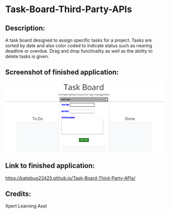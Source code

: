 # Task-Board-Third-Party-APIs

## Description:
A task board designed to assign specific tasks for a project. Tasks are sorted by date and also color coded to indicate status such as nearing deadline or overdue. Drag and drop functinality as well as the ability to delete tasks is given. 


## Screenshot of finished application:

![screenshot for links to more information](./assets/Images/task%20board%20screenshot.png)

## Link to finished application:

https://katiebug23425.github.io/Task-Board-Third-Party-APIs/

## Credits:

Xpert Learning Asst


